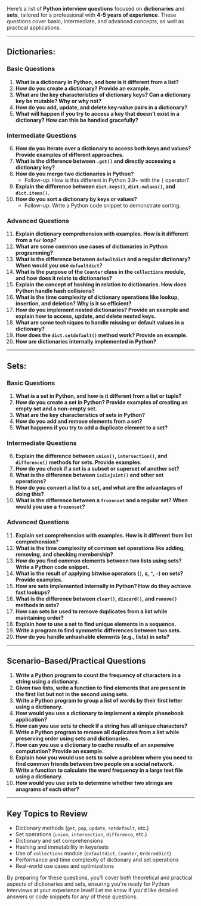 Here’s a list of **Python interview questions** focused on **dictionaries** and **sets**, tailored for a professional with **4-5 years of experience**. These questions cover basic, intermediate, and advanced concepts, as well as practical applications.

---

## **Dictionaries:**

### **Basic Questions**
1. **What is a dictionary in Python, and how is it different from a list?**
2. **How do you create a dictionary? Provide an example.**
3. **What are the key characteristics of dictionary keys? Can a dictionary key be mutable? Why or why not?**
4. **How do you add, update, and delete key-value pairs in a dictionary?**
5. **What will happen if you try to access a key that doesn’t exist in a dictionary? How can this be handled gracefully?**

### **Intermediate Questions**
6. **How do you iterate over a dictionary to access both keys and values? Provide examples of different approaches.**
7. **What is the difference between `.get()` and directly accessing a dictionary key?**
8. **How do you merge two dictionaries in Python?**
   - Follow-up: How is this different in Python 3.9+ with the `|` operator?
9. **Explain the difference between `dict.keys()`, `dict.values()`, and `dict.items()`.**
10. **How do you sort a dictionary by keys or values?**
    - Follow-up: Write a Python code snippet to demonstrate sorting.

### **Advanced Questions**
11. **Explain dictionary comprehension with examples. How is it different from a `for` loop?**
12. **What are some common use cases of dictionaries in Python programming?**
13. **What is the difference between `defaultdict` and a regular dictionary? When would you use `defaultdict`?**
14. **What is the purpose of the `Counter` class in the `collections` module, and how does it relate to dictionaries?**
15. **Explain the concept of hashing in relation to dictionaries. How does Python handle hash collisions?**
16. **What is the time complexity of dictionary operations like lookup, insertion, and deletion? Why is it so efficient?**
17. **How do you implement nested dictionaries? Provide an example and explain how to access, update, and delete nested keys.**
18. **What are some techniques to handle missing or default values in a dictionary?**
19. **How does the `dict.setdefault()` method work? Provide an example.**
20. **How are dictionaries internally implemented in Python?**

---

## **Sets:**

### **Basic Questions**
1. **What is a set in Python, and how is it different from a list or tuple?**
2. **How do you create a set in Python? Provide examples of creating an empty set and a non-empty set.**
3. **What are the key characteristics of sets in Python?**
4. **How do you add and remove elements from a set?**
5. **What happens if you try to add a duplicate element to a set?**

### **Intermediate Questions**
6. **Explain the difference between `union()`, `intersection()`, and `difference()` methods for sets. Provide examples.**
7. **How do you check if a set is a subset or superset of another set?**
8. **What is the difference between `isdisjoint()` and other set operations?**
9. **How do you convert a list to a set, and what are the advantages of doing this?**
10. **What is the difference between a `frozenset` and a regular set? When would you use a `frozenset`?**

### **Advanced Questions**
11. **Explain set comprehension with examples. How is it different from list comprehension?**
12. **What is the time complexity of common set operations like adding, removing, and checking membership?**
13. **How do you find common elements between two lists using sets? Write a Python code snippet.**
14. **What is the result of applying bitwise operators (`|`, `&`, `^`, `-`) on sets? Provide examples.**
15. **How are sets implemented internally in Python? How do they achieve fast lookups?**
16. **What is the difference between `clear()`, `discard()`, and `remove()` methods in sets?**
17. **How can sets be used to remove duplicates from a list while maintaining order?**
18. **Explain how to use a set to find unique elements in a sequence.**
19. **Write a program to find symmetric differences between two sets.**
20. **How do you handle unhashable elements (e.g., lists) in sets?**

---

## **Scenario-Based/Practical Questions**
1. **Write a Python program to count the frequency of characters in a string using a dictionary.**
2. **Given two lists, write a function to find elements that are present in the first list but not in the second using sets.**
3. **Write a Python program to group a list of words by their first letter using a dictionary.**
4. **How would you use a dictionary to implement a simple phonebook application?**
5. **How can you use sets to check if a string has all unique characters?**
6. **Write a Python program to remove all duplicates from a list while preserving order using sets and dictionaries.**
7. **How can you use a dictionary to cache results of an expensive computation? Provide an example.**
8. **Explain how you would use sets to solve a problem where you need to find common friends between two people on a social network.**
9. **Write a function to calculate the word frequency in a large text file using a dictionary.**
10. **How would you use sets to determine whether two strings are anagrams of each other?**

---

## **Key Topics to Review**
- Dictionary methods (`get`, `pop`, `update`, `setdefault`, etc.)
- Set operations (`union`, `intersection`, `difference`, etc.)
- Dictionary and set comprehensions
- Hashing and immutability in keys/sets
- Use of `collections` module (`defaultdict`, `Counter`, `OrderedDict`)
- Performance and time complexity of dictionary and set operations
- Real-world use cases and optimizations

By preparing for these questions, you’ll cover both theoretical and practical aspects of dictionaries and sets, ensuring you're ready for Python interviews at your experience level! Let me know if you'd like detailed answers or code snippets for any of these questions.